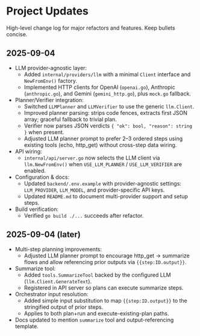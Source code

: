 # Project Updates

High-level change log for major refactors and features. Keep bullets concise.

## 2025-09-04

- LLM provider-agnostic layer:
  - Added `internal/providers/llm` with a minimal `Client` interface and `NewFromEnv()` factory.
  - Implemented HTTP clients for OpenAI (`openai.go`), Anthropic (`anthropic.go`), and Gemini (`gemini_http.go`), plus `mock.go` fallback.
- Planner/Verifier integration:
  - Switched `LLMPlanner` and `LLMVerifier` to use the generic `llm.Client`.
  - Improved planner parsing: strips code fences, extracts first JSON array; graceful fallback to trivial plan.
  - Verifier now parses JSON verdicts `{ "ok": bool, "reason": string }` when present.
  - Adjusted LLM planner prompt to prefer 2–3 ordered steps using existing tools (echo, http_get) without cross-step data wiring.
- API wiring:
  - `internal/api/server.go` now selects the LLM client via `llm.NewFromEnv()` when `USE_LLM_PLANNER` / `USE_LLM_VERIFIER` are enabled.
- Configuration & docs:
  - Updated `backend/.env.example` with provider-agnostic settings: `LLM_PROVIDER`, `LLM_MODEL`, and provider-specific API keys.
  - Updated `README.md` to document multi-provider support and setup steps.
- Build verification:
  - Verified `go build ./...` succeeds after refactor.

## 2025-09-04 (later)

- Multi-step planning improvements:
  - Adjusted LLM planner prompt to encourage http_get → summarize flows and allow referencing prior outputs via `{{step:ID.output}}`.
- Summarize tool:
  - Added `tools.SummarizeTool` backed by the configured LLM (`llm.Client.GenerateText`).
  - Registered in API server so plans can execute summarize steps.
- Orchestrator input resolution:
  - Added simple input substitution to map `{{step:ID.output}}` to the stringified output of prior steps.
  - Applies to both plan+run and execute-existing-plan paths.
 - Docs updated to mention `summarize` tool and output-referencing template.
